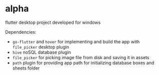 # alpha
flutter desktop project developed for windows 

Dependencies: 
 * `go-flutter` and `hover` for implementing and build the app with `file_picker` desktop plugin 
 * `hive` noSQL database plugin
 * `file_picker` for picking image file from disk and saving it in assets
 * `path` plugin for providing app path for initializing database boxes and sheets folder 
